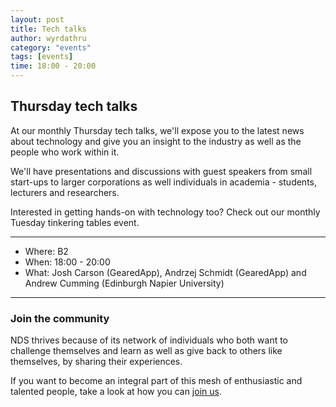 ```yaml
---
layout: post
title: Tech talks
author: wyrdathru
category: "events"
tags: [events]
time: 18:00 - 20:00
---
```

## Thursday tech talks
At our monthly Thursday tech talks, we'll expose you to the latest news about technology and give you an insight to the industry as well as the people who work within it. 

We'll have presentations and discussions with guest speakers from small start-ups to larger corporations as well individuals in academia - students, lecturers and researchers.

Interested in getting hands-on with technology too? Check out our monthly Tuesday tinkering tables event.

---

- Where: B2
- When: 18:00 - 20:00
- What: Josh Carson (GearedApp), Andrzej Schmidt (GearedApp) and Andrew Cumming (Edinburgh Napier University)

---

### Join the community

NDS thrives because of its network of individuals who both want to challenge themselves and learn as well as give back to others like themselves, by sharing their experiences.

If you want to become an integral part of this mesh of enthusiastic and talented people, take a look at how you can <a href="http://napierdevsoc.uk/join/index.html">join us</a>.